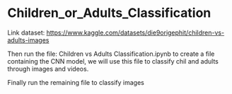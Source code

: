 # Children_or_Adults_Classification

Link dataset: https://www.kaggle.com/datasets/die9origephit/children-vs-adults-images

Then run the file: Children vs Adults Classification.ipynb to create a file containing the CNN model, we will use this file to classify chil and adults through images and videos.

Finally run the remaining file to classify images

